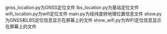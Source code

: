 gnss_location.py为GNSS定位文件
lbs_location.py为基站定位文件
wifi_location.py为wifi定位文件
main.py为经纬度转地理位置信息文件
show.py为GNSS和LBS定位信息显示在屏幕上的文件
show_wifi.py为WIFI定位信息显示在屏幕上的文件